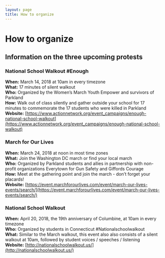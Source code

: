 ```yaml
---
layout: page
title: How to organize
---
```


How to organize
===============
## Information on the three upcoming protests

### National School Walkout #Enough
**When:** March 14, 2018 at 10am in every timezone<br>
**What:** 17 minutes of silent walkout<br>
**Who:** Organized by the Women’s March Youth Empower and survivors of Parkland <br>
**How:** Walk out of class silently and gather outside your school for 17 minutes to commemorate the 17 students who were killed in Parkland<br>
**Website:** [https://www.actionnetwork.org/event_campaigns/enough-national-school-walkout](https://www.actionnetwork.org/event_campaigns/enough-national-school-walkout)

### March for Our Lives
**When:** March 24, 2018 at noon in most time zones<br>
**What:** Join the Washington DC march or find your local march<br>
**Who:** Organized by Parkland students and allies in partnership with non-profit organizations Everytown for Gun Safety and Giffords Courage<br>
**How:** Meet at the gathering point and join the march - don’t forget your placards!<br>
**Website:** [https://event.marchforourlives.com/event/march-our-lives-events/search/](https://event.marchforourlives.com/event/march-our-lives-events/search/)

### National School Walkout
**When:** April 20, 2018, the 19th anniversary of Columbine, at 10am in every timezone<br>
**Who:** Organized by students in Connecticut #Nationalschoolwalkout<br>
**What:** Similar to the March walkout, this event also also consists of a silent walkout at 10am, followed by student voices / speeches / listening<br>
**Website:** [http://nationalschoolwalkout.us/](http://nationalschoolwalkout.us/)
